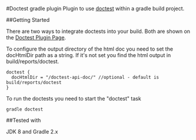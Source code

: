 #Doctest gradle plugin
Plugin to use [doctest](https://github.com/devbliss/doctest) within a gradle build project.

##Getting Started

There are two ways to integrate doctests into your build. Both are shown on the [Doctest Plugin Page](http://plugins.gradle.org/plugin/com.devbliss.doctest).

To configure the output directory of the  html doc you need to set the docHtmlDir path as a string. If it's not set you find the html output in build/reports/doctest.

```
doctest {
  docHtmlDir = "/doctest-api-doc/" //optional - default is build/reports/doctest
}
```

To run the doctests you need to start the "doctest" task

``` gradle doctest ```

##Tested with

JDK 8 and Gradle 2.x
